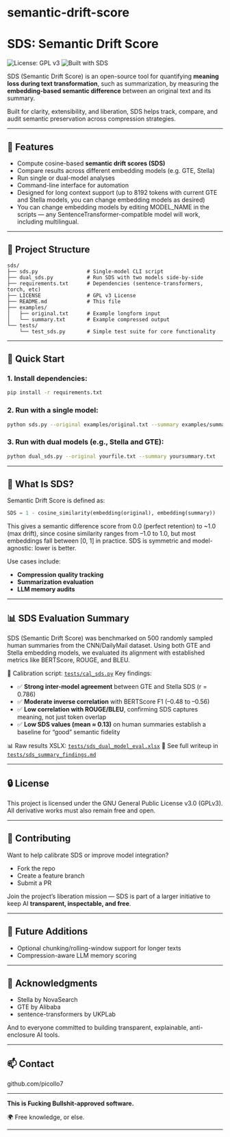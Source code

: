 # semantic-drift-score
# SDS: Semantic Drift Score
![License: GPL v3](https://img.shields.io/badge/License-GPLv3-blue.svg)
![Built with SDS](https://img.shields.io/badge/Built%20With-Semantic%20Drift%20Score-ff69b4)


SDS (Semantic Drift Score) is an open-source tool for quantifying **meaning loss during text transformation**, such as summarization, by measuring the **embedding-based semantic difference** between an original text and its summary.

Built for clarity, extensibility, and liberation, SDS helps track, compare, and audit semantic preservation across compression strategies.

---

## 🔧 Features
- Compute cosine-based **semantic drift scores (SDS)**
- Compare results across different embedding models (e.g. GTE, Stella)
- Run single or dual-model analyses
- Command-line interface for automation
- Designed for long context support (up to 8192 tokens with current GTE and Stella models, you can change embedding models as desired)
- You can change embedding models by editing MODEL_NAME in the scripts — any SentenceTransformer-compatible model will work, including multilingual.

---

## 📁 Project Structure

```text
sds/
├── sds.py                # Single-model CLI script
├── dual_sds.py           # Run SDS with two models side-by-side
├── requirements.txt      # Dependencies (sentence-transformers, torch, etc)
├── LICENSE               # GPL v3 License
├── README.md             # This file
├── examples/
│   ├── original.txt      # Example longform input
│   └── summary.txt       # Example compressed output
└── tests/
    └── test_sds.py       # Simple test suite for core functionality
```

---

## 🚀 Quick Start

### 1. Install dependencies:
```bash
pip install -r requirements.txt
```

### 2. Run with a single model:
```bash
python sds.py --original examples/original.txt --summary examples/summary.txt
```

### 3. Run with dual models (e.g., Stella and GTE):
```bash
python dual_sds.py --original yourfile.txt --summary yoursummary.txt
```

---

## 📐 What Is SDS?

Semantic Drift Score is defined as:

```python
SDS = 1 - cosine_similarity(embedding(original), embedding(summary))
```

This gives a semantic difference score from 0.0 (perfect retention) to ~1.0 (max drift), since cosine similarity ranges from –1.0 to 1.0, but most embeddings fall between [0, 1] in practice. SDS is symmetric and model-agnostic: lower is better.

Use cases include:
- **Compression quality tracking**
- **Summarization evaluation**
- **LLM memory audits**

---

## 📊 SDS Evaluation Summary

SDS (Semantic Drift Score) was benchmarked on 500 randomly sampled human summaries from the CNN/DailyMail dataset. Using both GTE and Stella embedding models, we evaluated its alignment with established metrics like BERTScore, ROUGE, and BLEU.

🧪 Calibration script: [`tests/cal_sds.py`](tests/cal_sds.py)
Key findings:
- ✅ **Strong inter-model agreement** between GTE and Stella SDS (r = 0.786)
- ✅ **Moderate inverse correlation** with BERTScore F1 (–0.48 to –0.56)
- ✅ **Low correlation with ROUGE/BLEU**, confirming SDS captures meaning, not just token overlap
- ✅ **Low SDS values (mean ≈ 0.13)** on human summaries establish a baseline for “good” semantic fidelity

📊 Raw results XSLX: [`tests/sds_dual_model_eval.xlsx`](tests/sds_dual_model_eval.xlsx)
📄 See full writeup in [`tests/sds_summary_findings.md`](tests/sds_summary_findings.md)

---

## 🔒 License

This project is licensed under the GNU General Public License v3.0 (GPLv3). 
All derivative works must also remain free and open.

---

## 🌱 Contributing

Want to help calibrate SDS or improve model integration?
- Fork the repo
- Create a feature branch
- Submit a PR

Join the project’s liberation mission — SDS is part of a larger initiative to keep AI **transparent, inspectable, and free**.

---

## 🧪 Future Additions
- Optional chunking/rolling-window support for longer texts
- Compression-aware LLM memory scoring

---

## 🙏 Acknowledgments
- Stella by NovaSearch
- GTE by Alibaba
- sentence-transformers by UKPLab

And to everyone committed to building transparent, explainable, anti-enclosure AI tools.

---

## 📫 Contact
github.com/picollo7

---

**This is Fucking Bullshit-approved software.**

🌍 Free knowledge, or else.

---
